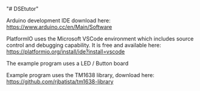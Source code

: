 "# DSEtutor" 

Arduino development IDE download here: https://www.arduino.cc/en/Main/Software

PlatformIO uses the Microsoft VSCode environment which includes source control and debugging capability.
It is free and available here: https://platformio.org/install/ide?install=vscode

The example program uses a LED / Button board 

Example program uses the TM1638 library, download here: https://github.com/rjbatista/tm1638-library
